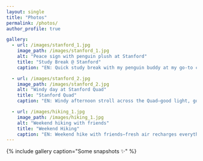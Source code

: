 ```yaml
---
layout: single
title: "Photos"
permalink: /photos/
author_profile: true

gallery:
  - url: /images/stanford_1.jpg
    image_path: /images/stanford_1.jpg
    alt: "Peace sign with penguin plush at Stanford"
    title: "Study Break @ Stanford"
    caption: "EN: Quick study break with my penguin buddy at my go-to campus café.  |  中文：学习间隙和小企鹅合影，在我常去的校园咖啡角。"

  - url: /images/stanford_2.jpg
    image_path: /images/stanford_2.jpg
    alt: "Windy day at Stanford Quad"
    title: "Stanford Quad"
    caption: "EN: Windy afternoon stroll across the Quad—good light, good vibes.  |  中文：微风里的斯坦福主校区广场，光线和心情都刚刚好。"

  - url: /images/hiking_1.jpg
    image_path: /images/hiking_1.jpg
    alt: "Weekend hiking with friends"
    title: "Weekend Hiking"
    caption: "EN: Weekend hike with friends—fresh air recharges everything.  |  中文：周末和朋友去徒步，一口新鲜空气把电量拉满。"
---
```


{% include gallery caption="Some snapshots ✨" %}
